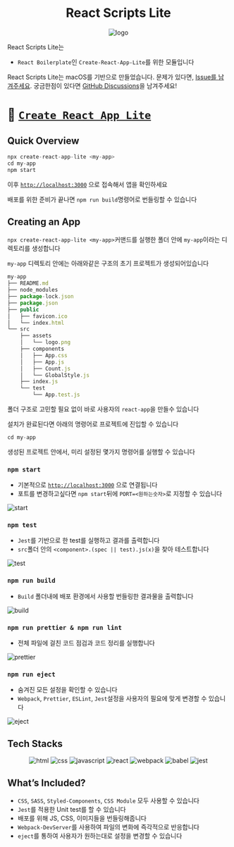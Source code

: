 <div align="center">
  <h1> React Scripts Lite</h1>
  <img src="https://user-images.githubusercontent.com/93723399/180503691-9c0eadcb-3d66-4890-9948-6e62f8044b99.png" alt="logo" />
</div>

React Scripts Lite는

- `React Boilerplate`인 `Create-React-App-Lite`를 위한 모듈입니다

React Scripts Lite는 macOS를 기반으로 만들었습니다. 문제가 있다면, [Issue를 남겨주세요](https://github.com/eggfreitag/react-scripts-lite/issues/new). 궁금한점이 있다면 [GitHub Discussions](https://github.com/eggfreitag/react-scripts-lite/discussions/new)을 남겨주세요!


# 🚀 [`Create React App Lite`](https://github.com/eggfreitag/create-react-app-lite)

## Quick Overview

```jsx
npx create-react-app-lite <my-app>
cd my-app
npm start
```

이후 [`http://localhost:3000`](http://localhost:3000) 으로 접속해서 앱을 확인하세요

배포를 위한 준비가 끝나면 `npm run build`명령어로 번들링할 수 있습니다

## Creating an App

`npx create-react-app-lite <my-app>`커맨드를 실행한 폴더 안에 `my-app`이라는 디렉토리를 생성합니다

`my-app` 디렉토리 안에는 아래와같은 구조의 초기 프로젝트가 생성되어있습니다

```jsx
my-app
├── README.md
├── node_modules
├── package-lock.json
├── package.json
├── public
│   ├── favicon.ico
│   └── index.html
└── src
    ├── assets
    │   └── logo.png
    ├── components
    │   ├── App.css
    │   ├── App.js
    │   ├── Count.js
    │   └── GlobalStyle.js
    ├── index.js
    └── test
        └── App.test.js
```

폴더 구조로 고민할 필요 없이 바로 사용자의 `react-app`을 만들수 있습니다

설치가 완료된다면 아래의 명령어로 프로젝트에 진입할 수 있습니다

```jsx
cd my-app
```

생성된 프로젝트 안에서, 미리 설정된 몇가지 명령어를 실행할 수 있습니다

### **`npm start`**

- 기본적으로 [`http://localhost:3000`](http://localhost:3000) 으로 연결됩니다
- 포트를 변경하고싶다면 `npm start`뒤에 `PORT=<원하는숫자>`로 지정할 수 있습니다

![start](https://user-images.githubusercontent.com/93723399/180507506-e52e8095-8423-4b40-95a9-b1d0391f6e0a.gif)

[]()

### **`npm test`**

- `Jest`를 기반으로 한 test를 실행하고 결과를 출력합니다
- `src`폴더 안의 `<component>.(spec || test).js(x)`을 찾아 테스트합니다

![test](https://user-images.githubusercontent.com/93723399/180508436-54bc87d7-c5fc-4383-81ce-c9a3078373d7.gif)

### **`npm run build`**

- `Build` 폴더내에 배포 환경에서 사용할 번들링한 결과물을 출력합니다

![build](https://user-images.githubusercontent.com/93723399/180509508-5358a42a-b609-43c5-af44-1e0f602f87bf.gif)

### **`npm run prettier & npm run lint`**

- 전체 파일에 걸친 코드 점검과 코드 정리를 실행합니다

![prettier](https://user-images.githubusercontent.com/93723399/180510299-65542372-86dc-4eb7-a068-4b3dabc5ae6c.gif)

### **`npm run eject`**

- 숨겨진 모든 설정을 확인할 수 있습니다
- `Webpack`, `Prettier`, `ESLint`, `Jest`설정을 사용자의 필요에 맞게 변경할 수 있습니다

![eject](https://user-images.githubusercontent.com/93723399/180511843-5f6dd9c3-f952-432e-b00c-907a10f4bcf6.gif)

## Tech Stacks

<div align="center">
  <img alt="html" src ="https://img.shields.io/badge/html-red.svg?&style=for-the-badge&logo=HTML5&logoColor=white"/>
  <img alt="css" src ="https://img.shields.io/badge/CSS-blue.svg?&style=for-the-badge&logo=CSS3&logoColor=white"/>
  <img alt="javascript" src ="https://img.shields.io/badge/Javascript-yellow.svg?&style=for-the-badge&logo=javascript&logoColor=white"/>
  <img alt="react" src ="https://img.shields.io/badge/React-black.svg?&style=for-the-badge&logo=React&logoColor=bl"/>
  <img alt="webpack" src ="https://img.shields.io/badge/Webpack-skyblue.svg?&style=for-the-badge&logo=Webpack&logoColor=white"/>
  <img alt="babel" src ="https://img.shields.io/badge/babel-yellow.svg?&style=for-the-badge&logo=Babel&logoColor=red"/>
  <img alt="jest" src ="https://img.shields.io/badge/jest-red.svg?&style=for-the-badge&logo=Jest&logoColor=black"/>
</div>

## What’s Included?

- `CSS`, `SASS`, `Styled-Components`, `CSS Module` 모두 사용할 수 있습니다
- `Jest`를 적용한 Unit test를 할 수 있습니다
- 배포를 위해 JS, CSS, 이미지들을 번들링해줍니다
- `Webpack-DevServer`를 사용하여 파일의 변화에 즉각적으로 반응합니다
- `eject`를 통하여 사용자가 원하는대로 설정을 변경할 수 있습니다

